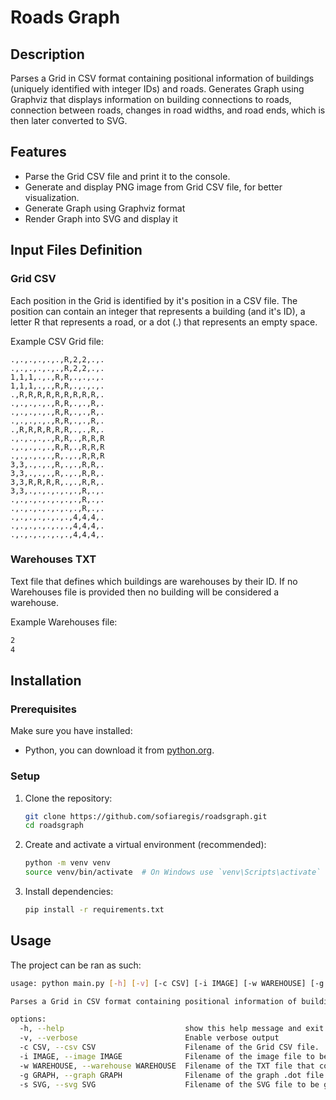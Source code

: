 # Roads Graph

## Description

Parses a Grid in CSV format containing positional information of buildings (uniquely identified with integer IDs) and roads. Generates Graph using Graphviz that displays information on building connections to roads, connection between roads, changes in road widths, and road ends, which is then later converted to SVG.

## Features

- Parse the Grid CSV file and print it to the console.
- Generate and display PNG image from Grid CSV file, for better visualization.
- Generate Graph using Graphviz format
- Render Graph into SVG and display it

## Input Files Definition

### Grid CSV
Each position in the Grid is identified by it's position in a CSV file. The position can contain an integer that represents a building (and it's ID), a letter R that represents a road, or a dot (.) that represents an empty space.

Example CSV Grid file:

```csv
.,.,.,.,.,.,R,2,2,.,.
.,.,.,.,.,.,R,2,2,.,.
1,1,1,.,.,R,R,.,.,.,.
1,1,1,.,.,R,R,.,.,.,.
.,R,R,R,R,R,R,R,R,R,.
.,.,.,.,.,R,R,.,.,R,.
.,.,.,.,.,R,R,.,.,R,.
.,.,.,.,.,R,R,.,.,R,.
.,R,R,R,R,R,R,.,.,R,.
.,.,.,.,.,R,R,.,R,R,R
.,.,.,.,.,R,R,.,R,R,R
.,.,.,.,.,R,.,.,R,R,R
3,3,.,.,.,R,.,.,R,R,.
3,3,.,.,.,R,.,.,R,R,.
3,3,R,R,R,R,.,.,R,R,.
3,3,.,.,.,.,.,.,R,.,.
.,.,.,.,.,.,.,.,R,.,.
.,.,.,.,.,.,.,.,R,.,.
.,.,.,.,.,.,.,4,4,4,.
.,.,.,.,.,.,.,4,4,4,.
.,.,.,.,.,.,.,4,4,4,.
```

### Warehouses TXT

Text file that defines which buildings are warehouses by their ID. If no Warehouses file is provided then no building will be considered a warehouse.

Example Warehouses file:

```txt
2
4
```

## Installation

### Prerequisites

Make sure you have installed: 

- Python, you can download it from [python.org](https://www.python.org/).

### Setup

1. Clone the repository:
   ```sh
   git clone https://github.com/sofiaregis/roadsgraph.git
   cd roadsgraph
   ```
2. Create and activate a virtual environment (recommended):
   ```sh
   python -m venv venv
   source venv/bin/activate  # On Windows use `venv\Scripts\activate`
   ```
3. Install dependencies:
   ```sh
   pip install -r requirements.txt
   ```

## Usage

The project can be ran as such:

```sh
usage: python main.py [-h] [-v] [-c CSV] [-i IMAGE] [-w WAREHOUSE] [-g GRAPH] [-s SVG]

Parses a Grid in CSV format containing positional information of buildings and roads, generating a graph in .dot format

options:
  -h, --help                           show this help message and exit
  -v, --verbose                        Enable verbose output
  -c CSV, --csv CSV                    Filename of the Grid CSV file.
  -i IMAGE, --image IMAGE              Filename of the image file to be generated based on the Grid
  -w WAREHOUSE, --warehouse WAREHOUSE  Filename of the TXT file that contains IDs of buildings which are a warehouse
  -g GRAPH, --graph GRAPH              Filename of the graph .dot file to be generated based on the Grid
  -s SVG, --svg SVG                    Filename of the SVG file to be generated based on the .dot graphviz format
```
